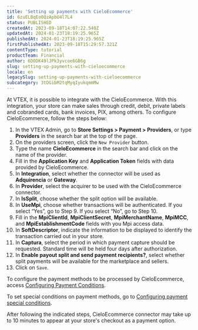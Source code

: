 ```yaml
---
title: 'Setting up payments with CieloEcommerce'
id: 6zuELBqEo0QzApbU4l7L4
status: PUBLISHED
createdAt: 2023-09-18T14:07:22.540Z
updatedAt: 2024-01-23T18:19:25.965Z
publishedAt: 2024-01-23T18:19:25.965Z
firstPublishedAt: 2023-09-18T15:29:57.321Z
contentType: tutorial
productTeam: Financial
author: 6DODK49lJPk3yvcoe6GB6g
slug: setting-up-payments-with-cieloecommerce
locale: en
legacySlug: setting-up-payments-with-cieloecommerce
subcategory: 3tDGibM2tqMyqIyukqmmMw
---
```


At VTEX, it is possible to integrate with the CieloEcommerce. With this integration, your store can make sales through credit, debit, private labels and cobranded cards, bank invoices, PIX, among others. To configure CieloEcommerce, follow the steps below:

1. In the VTEX Admin, go to __Store Settings > Payment > Providers__, or type __Providers__ in the search bar at the top of the page.
2. On the providers screen, click the `New Provider` button.
3. Type the name __CieloEcommerce__ in the search bar and click on the name of the provider.
4. Fill in the __Application Key__ and __Application Token__ fields with data provided by CieloEcommerce.
5. In __Integration__, select whether the connector will be used as __Adquirencia__ or __Gateway__.
6. In __Provider__, select the acquirer to be used with the CieloEcommerce connector.
7. In __IsSplit__, choose whether the split option will be available.
8. In __UseMpi__, choose whether transactions will be authenticated. If you select “Yes”, go to Step 9. If you select “No”, go to Step 10.
9. Fill in the __MpiClientId__, __MpiClientSecret__, __MpiMerchantName__, __MpiMCC__, and __MpiEstablishmentCode__ fields with you Mpi access data.
10. In __SoftDescriptor__, indicate the information to be displayed to identify the transaction carried out in your store.
11. In __Captura__, select the period in which payment capture should be requested. Standard time will be held four days after authorization.
12. In __Enable payout split and send payment recipients?__, select whether split payments will be available for the marketplace and sellers.
13. Click on `Save`.

To configure the payment methods to be processed by CieloEcommerce, access [Configuring Payment Conditions](https://help.vtex.com/en/tutorial/how-to-configure-payment-conditions--tutorials_455#).

To set special conditions on payment methods, go to [Configuring payment special conditions](https://help.vtex.com/en/tutorial/special-conditions--tutorials_456#).

After following the indicated steps, CieloEcommerce connector may take up to 10 minutes to appear at your store's checkout as a payment option.
